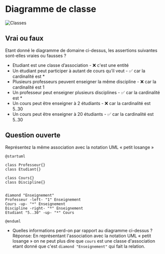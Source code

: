 # Diagramme de classe

![Classes](uml/classes.png)

## Vrai ou faux

Etant donné le diagramme de domaine ci-dessus, les assertions suivantes sont-elles vraies ou fausses ? 
- Etudiant est une classe d’association - ❌ c'est une entité
- Un étudiant peut participer à autant de cours qu’il veut - ✅ car la cardinalité est *
- Plusieurs professeurs peuvent enseigner la même discipline - ❌ car la cardinalité est 1
- Un professeur peut enseigner plusieurs disciplines - ✅ car la cardinalité est *
- Un cours peut être enseigner à 2 étudiants - ❌ car la cardinalité est 5..30
- Un cours peut être enseigner à 20 étudiants - ✅ car la cardinalité est 5..30


## Question ouverte

Représentez la même association avec la notation UML « petit losange » 

```plantuml
@startuml

class Professeur{}
class Etudiant{}

class Cours{}
class Discipline{}


diamond "Enseignement"
Professeur -left- "1" Enseignement
Cours -up- "*" Enseignement
Discipline -right- "*" Enseignement
Etudiant "5..30" -up- "*" Cours

@enduml
```

- Quelles informations perd-on par rapport au diagramme ci-dessus ? 
Réponse: En représentant l'association avec la notation UML « petit losange » on ne peut plus dire que `cours` est une classe d'association etant donné que c'est `diamond "Enseignement"` qui fait la relation.



